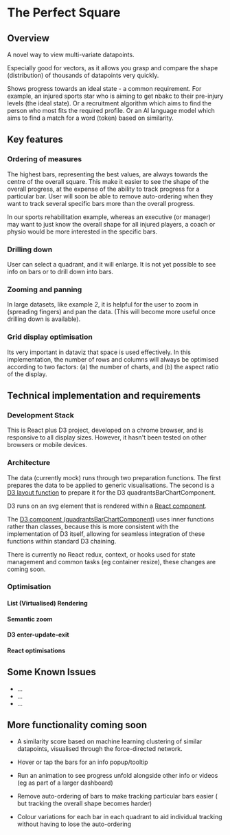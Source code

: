 # The Perfect Square

## Overview

A novel way to view multi-variate datapoints. 

Especially good for vectors, as it allows you grasp and compare the shape (distribution) of thousands of datapoints very quickly.

Shows progress towards an ideal state - a common requirement. For example, an injured sports star who is aiming to get nbakc to their pre-injury levels (the ideal state).
Or a recruitment algorithm which aims to find the person who most fits the required profile. Or an AI language model which aims to find a match for a word (token) based on similarity.
 
## Key features

### Ordering of measures

The highest bars, representing the best values, are always towards the centre of the overall square. This make it easier to see the shape of the overall progress, at the expense of the ability to track progress for a particular bar. User will soon be able to remove auto-ordering when they want to track several specific bars more than the overall progress.

In our sports rehabilitation example, whereas an executive (or manager) may want to just know the overall shape for all injured players, a coach or physio would be more interested in the specific bars.

### Drilling down

User can select a quadrant, and it will enlarge. It is not yet possible to see info on bars or to drill down into bars.

### Zooming and panning

In large datasets, like example 2, it is helpful for the user to zoom in (spreading fingers) and pan the data. (This will become more useful once drilling down is available).

### Grid display optimisation

Its very important in dataviz that space is used effectively. In this implementation, the number of rows and columns will always be optimised according to two factors: (a) the number of charts, and (b) the aspect ratio of the display. 

## Technical implementation and requirements

### Development Stack 

This is React plus D3 project, developed on a chrome browser, and is responsive to all display sizes. However, it hasn't been tested on other browsers or mobile devices.

### Architecture

The data (currently mock) runs through two preparation functions. The first prepares the data to be applied to generic visualisations. The second is a [D3 layout function](https://github.com/petedomokos/The_Quadrants_Bar_Chart/blob/master/src/quadrantsBarChart/quadrantsBarChartLayout.js) to prepare it for the D3 quadrantsBarChartComponent.

D3 runs on an svg element that is rendered within a [React component](https://github.com/petedomokos/The_Quadrants_Bar_Chart/blob/master/src/quadrantsBarChart/QuadrantsBarChart.js).

The [D3 component (quadrantsBarChartComponent)](https://github.com/petedomokos/The_Quadrants_Bar_Chart/blob/master/src/quadrantsBarChart/quadrantsBarChartComponent.js) uses inner functions rather than classes, because this is more consistent with the implementation of D3 itself, allowing
for seamless integration of these functions within standard D3 chaining.

There is currently no React redux, context, or hooks used for state management and common tasks (eg container resize), these changes are coming soon. 


### Optimisation

#### List (Virtualised) Rendering

#### Semantic zoom

#### D3 enter-update-exit

#### React optimisations

## Some Known Issues

 - ...
 - ...
 - ...


## More functionality coming soon

   - A similarity score based on machine learning clustering of similar datapoints, visualised through the force-directed network.
   
   - Hover or tap the bars for an info popup/tooltip

   - Run an animation to see progress unfold alongside other info or videos (eg as part of a larger dashboard)

   - Remove auto-ordering of bars to make tracking particular bars easier ( but tracking the overall shape becomes harder)
     
   - Colour variations for each bar in each quadrant to aid individual tracking without having to lose the auto-ordering




